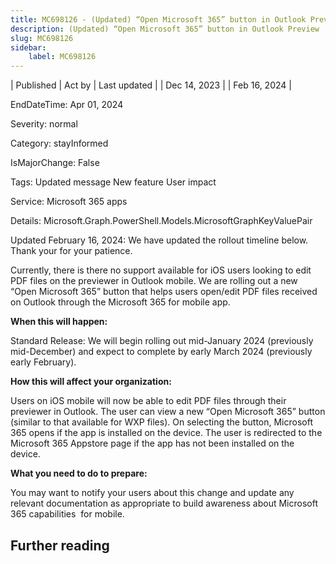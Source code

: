 ```yaml
---
title: MC698126 - (Updated) “Open Microsoft 365” button in Outlook Preview
description: (Updated) “Open Microsoft 365” button in Outlook Preview
slug: MC698126
sidebar:
    label: MC698126
---
```



| Published | Act by | Last updated |
| Dec 14, 2023 |  | Feb 16, 2024 |

EndDateTime: Apr 01, 2024

Severity: normal

Category: stayInformed

IsMajorChange: False

Tags: Updated message New feature User impact

Service: Microsoft 365 apps

Details: Microsoft.Graph.PowerShell.Models.MicrosoftGraphKeyValuePair

<p style="">Updated February 16, 2024: We have updated the rollout timeline below. Thank your for your patience.</p><p style="">Currently, there is there no support available for iOS users looking to edit PDF files on the previewer in Outlook mobile. We are rolling out a new “Open Microsoft 365” button that helps users open/edit PDF files received on Outlook through the Microsoft 365 for mobile app.<br></p>
<p><b>When this will happen:</b></p>
<p>Standard Release: We will begin rolling out mid-January 2024 (previously mid-December) and expect to complete by early March 2024 (previously early February).</p><p><b>How this will affect your organization:</b></p>

<p>Users on iOS mobile will now be able to edit PDF files through their previewer in Outlook. The user can view a new “Open Microsoft 365” button (similar to that available for WXP files). On selecting the button, Microsoft 365 opens if the app is installed on the device. The user is redirected to the Microsoft 365 Appstore page if the app has not been installed on the device.</p>
<p><b>What you need to do to prepare:</b><br></p>
<p>You may want to notify your users about this change and update any relevant documentation as appropriate to build awareness about Microsoft 365 capabilities&nbsp; for mobile.</p>

## Further reading
